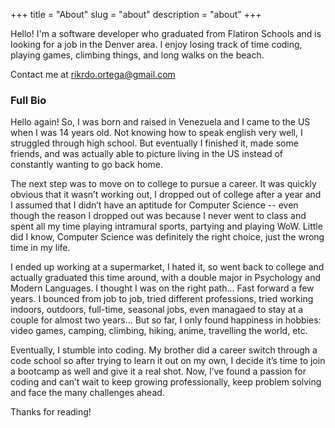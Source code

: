 +++
title = "About"
slug = "about"
description = "about"
+++

Hello! I'm a software developer who graduated from Flatiron Schools and is looking for a job in the Denver area. I enjoy losing track of time coding, playing games, climbing things, and long walks on the beach.

Contact me at rikrdo.ortega@gmail.com

### Full Bio

Hello again! So, I was born and raised in Venezuela and I came to the US when I was 14 years old. Not knowing how to speak english very well, I struggled through high school. But eventually I finished it, made some friends, and was actually able to picture living in the US instead of constantly wanting to go back home.

The next step was to move on to college to pursue a career. It was quickly obvious that it wasn’t working out, I dropped out of college after a year and I assumed that I didn’t have an aptitude for Computer Science -- even though the reason I dropped out was because I never went to class and spent all my time playing intramural sports, partying and playing WoW. Little did I know, Computer Science was definitely the right choice, just the wrong time in my life.

I ended up working at a supermarket, I hated it, so went back to college and actually graduated this time around, with a double major in Psychology and Modern Languages. I thought I was on the right path… Fast forward a few years. I bounced from job to job, tried different professions, tried working indoors, outdoors, full-time, seasonal jobs, even managaed to stay at a couple for almost two years... But so far, I only found happiness in hobbies: video games, camping, climbing, hiking, anime, travelling the world, etc.

Eventually, I stumble into coding. My brother did a career switch through a code school so after trying to learn it out on my own, I decide it’s time to join a bootcamp as well and give it a real shot. Now, I’ve found a passion for coding and can’t wait to keep growing professionally, keep problem solving and face the many challenges ahead.

Thanks for reading!